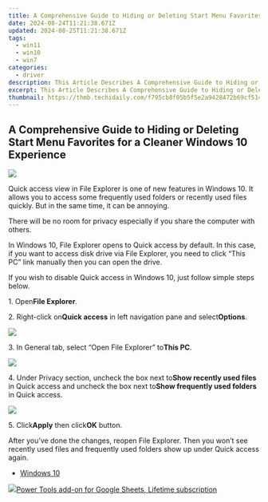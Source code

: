 ```yaml
---
title: A Comprehensive Guide to Hiding or Deleting Start Menu Favorites for a Cleaner Windows 10 Experience
date: 2024-08-24T11:21:38.671Z
updated: 2024-08-25T11:21:38.671Z
tags:
  - win11
  - win10
  - win7
categories:
  - driver
description: This Article Describes A Comprehensive Guide to Hiding or Deleting Start Menu Favorites for a Cleaner Windows 10 Experience
excerpt: This Article Describes A Comprehensive Guide to Hiding or Deleting Start Menu Favorites for a Cleaner Windows 10 Experience
thumbnail: https://thmb.techidaily.com/f795cb8f05b5f5e2a9428472b69cf514c64baf04e642ab24591a56b8d090783a.jpg
---
```


## A Comprehensive Guide to Hiding or Deleting Start Menu Favorites for a Cleaner Windows 10 Experience

![](https://images.drivereasy.com/wp-content/uploads/2017/01/img_5885c85ede37f.jpg)   
  
Quick access view in File Explorer is one of new features in Windows 10\. It allows you to access some frequently used folders or recently used files quickly. But in the same time, it can be annoying.   
  
There will be no room for privacy especially if you share the computer with others.  
  
In Windows 10, File Explorer opens to Quick access by default. In this case, if you want to access disk drive via File Explorer, you need to click “This PC” link manually then you can open the drive.  
  
If you wish to disable Quick access in Windows 10, just follow simple steps below.  
  
1\. Open**File Explorer**.  
  
2\. Right-click on**Quick access** in left navigation pane and select**Options**.  
  
![](https://images.drivereasy.com/wp-content/uploads/2017/01/img_5885cad2751dc.jpg)   
  
3\. In General tab, select “Open File Explorer” to**This PC**.   

 ![](https://images.drivereasy.com/wp-content/uploads/2017/01/img_5885cbabac347.jpg)   
  
 4\. Under Privacy section, uncheck the box next to**Show recently used files** in Quick access and uncheck the box next to**Show frequently used folders** in Quick access.  
  
![](https://images.drivereasy.com/wp-content/uploads/2017/01/img_5885cc1159d2f.jpg)   
  
 5\. Click**Apply** then click**OK** button.

 After you’ve done the changes, reopen File Explorer. Then you won’t see recently used files and frequently used folders show up under Quick access again.

* [Windows 10](https://tools.techidaily.com/drivereasy/download/)

<ins class="adsbygoogle"
     style="display:block"
     data-ad-format="autorelaxed"
     data-ad-client="ca-pub-7571918770474297"
     data-ad-slot="1223367746"></ins>



<ins class="adsbygoogle"
     style="display:block"
     data-ad-client="ca-pub-7571918770474297"
     data-ad-slot="8358498916"
     data-ad-format="auto"
     data-full-width-responsive="true"></ins>



<!-- affiliate ads begin -->
<a href="https://secure.2checkout.com/order/checkout.php?PRODS=4726807&QTY=1&AFFILIATE=108875&CART=1"><img src="https://secure.avangate.com/images/merchant/c14a8df1e1b4d5297e9cb30cb34d5a00/products/copy_copy_power-tools-48.png" border="0">Power Tools add-on for Google Sheets, Lifetime subscription</a>
<!-- affiliate ads end -->